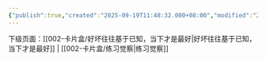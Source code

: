 ```yaml
---
{"publish":true,"created":"2025-09-19T11:48:32.000+08:00","modified":"2025-09-19T11:48:32.000+08:00","cssclasses":""}
---
```




下级页面：[[002-卡片盒/好坏往往基于已知，当下才是最好\|好坏往往基于已知，当下才是最好]] | [[002-卡片盒/练习觉察\|练习觉察]]


